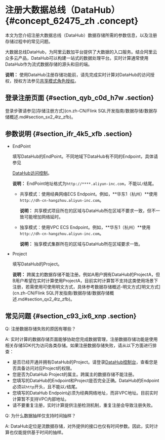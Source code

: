 # 注册大数据总线（DataHub） {#concept_62475_zh .concept}

本文为您介绍注册大数据总线（DataHub）数据存储所需的参数信息，以及注册存储过程中的常见问题。

大数据总线DataHub，为阿里云数加平台提供了大数据的入口服务。结合阿里云众多云产品，DataHub可以构建一站式的数据处理平台。实时计算通常使用DataHub作为流式数据存储的源头和目的端。

**说明：** 使用DataHub注册存储功能前，请先完成实时计算对DataHub的访问授权，授权方法参见[共享模式角色授权](../../../../cn.zh-CN/准备工作/共享模式角色授权.md#)。

## 登录注册页面 {#section_qyb_c0d_h7w .section}

登录步骤请参见[存储注册方式](cn.zh-CN/Flink SQL开发指南/数据存储/数据存储概述.md#section_sx2_4tz_zfb)。

## 参数说明 {#section_ifr_4k5_xfb .section}

-   EndPoint

    填写DataHub的EndPoint。不同地域下DataHub有不同的Endpoint，具体请参见

     [DataHub访问控制](https://help.aliyun.com/document_detail/47442.html?spm=a2c4g.11186623.6.545.41a01a12lmpjWC)。

    **说明：** EndPoint地址格式为`http://****.aliyun-inc.com`，不能以`/`结尾。

    -   共享模式：使用经典网络ECS Endpoint。例如，**华东1（杭州）**使用`http://dh-cn-hangzhou.aliyun-inc.com`。

        **说明：** 共享模式项目所在的区域与DataHub所在区域不要求一致，但不一致可能增加网络延时。

    -   独享模式：使用VPC ECS Endpoint。例如，**华东1（杭州）**使用`http://dh-cn-hangzhou.aliyun-inc.com`。

        **说明：** 独享模式集群所在的区域与DataHub所在区域要求一致。

-   Project

    填写DataHub的Project。

    **说明：** 跨属主的数据存储不能注册。例如A用户拥有DataHub的ProjectA，但B用户希望在实时计算使用ProjectA，目前实时计算暂不支持这类使用场景下注册，若需使用可使用明文方式，具体参考数据存储概述-明文方式[明文方式](cn.zh-CN/Flink SQL开发指南/数据存储/数据存储概述.md#section_qx2_4tz_zfb)。


## 常见问题 {#section_c93_ix6_xnp .section}

Q: 注册数据存储失败的原因有哪些？

A: 实时计算的数据存储页面能够协助您完成数据管理，注册数据存储功能是使用相关存储SDK代为访问各类存储。如果注册数据存储失败，请从以下方面进行排查：

-   是否已经开通并拥有DataHub的Project。请登录[DataHub控制台](https://datahub.console.aliyun.com/datahub?spm=a2c4g.11186623.2.16.2d882a36F2C50S)，查看您是否具备访问对应Project的权限。
-   您是否为DataHub Project的属主。跨属主的数据存储不能注册。
-   您填写的DataHub的Endpoint和Project是否完全正确。DataHub的Endpoint必须以`http`开头，且不能以`/`结尾。
-   您填写的DataHub Endpoint必须为经典网络地址，而非VPC地址。目前实时计算暂不支持VPC内部地址。
-   请不要重复注册，实时计算提供注册检测机制，重复注册会导致注册失败。

Q: 为什么数据抽样仅支持时间抽样？

A: DataHub定位是流数据存储，对外提供的接口也仅有时间参数。因此，实时计算也仅能提供基于时间的抽样。


